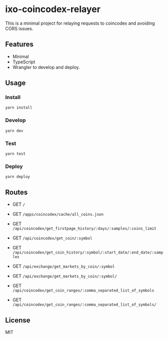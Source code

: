 # ixo-coincodex-relayer

This is a minimal project for relaying requests to coincodex and avoiding CORS issues.

## Features

- Minimal
- TypeScript
- Wrangler to develop and deploy.

## Usage

### Install

```
yarn install
```

### Develop

```
yarn dev
```

### Test

```
yarn test
```

### Deploy

```
yarn deploy
```

## Routes

- GET `/`

- GET `/apps/coincodex/cache/all_coins.json`

- GET `/api/coincodex/get_firstpage_history/:days/:samples/:coins_limit`

- GET `/api/coincodex/get_coin/:symbol`

- GET `/api/coincodex/get_coin_history/:symbol/:start_date/:end_date/:samples`

- GET `/api/exchange/get_markets_by_coin/:symbol`

- GET `/api/exchange/get_markets_by_coin/:symbol/`

- GET `/api/coincodex/get_coin_ranges/:comma_separated_list_of_symbols`

- GET `/api/coincodex/get_coin_ranges/:comma_separated_list_of_symbols/`

## License

MIT
